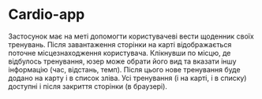 # Cardio-app
Застосунок має на меті допомогти користувачеві вести щоденник своїх тренувань. 
Після завантаження сторінки на карті відображається поточне місцезнаходження користувача. Клікнувши по місцю, де відбулось тренування, юзер може обрати його вид та вказати іншу інформацію (час, відстань, темп). Після цього нове тренування буде додано на карту і в список зліва. Усі тренування (і на карті, і в списку) доступні і після закриття сторінки (в браузері).
